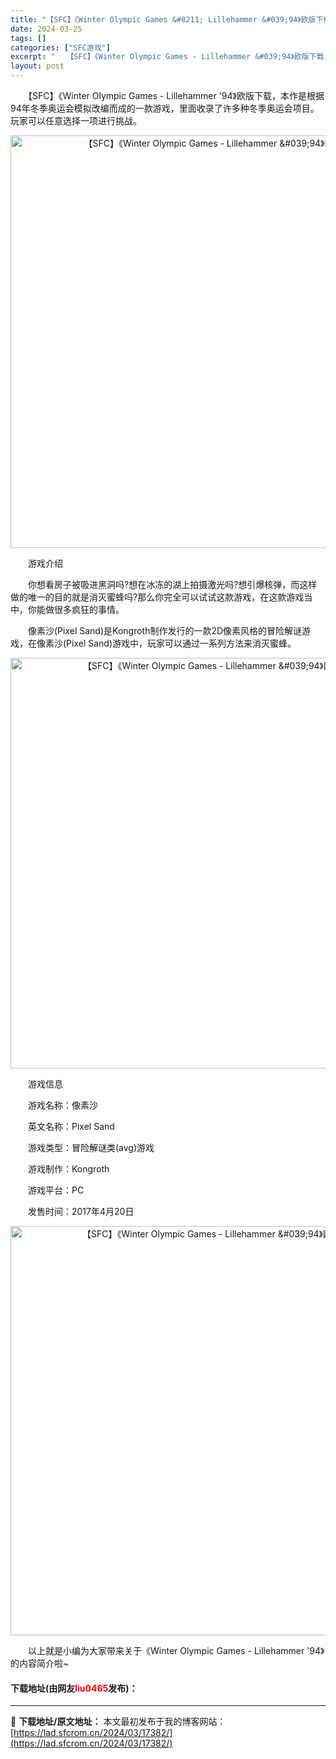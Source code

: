 ```yaml
---
title: "【SFC】《Winter Olympic Games &#8211; Lillehammer &#039;94》欧版下载"
date: 2024-03-25
tags: []
categories: ["SFC游戏"]
excerpt: "　　【SFC】《Winter Olympic Games - Lillehammer &#039;94》欧版下载，本作是根据94年冬季奥运会模拟改编而成的一款游戏，里面收录了许多种冬季奥运会项目。玩家可以任意选择一项进行挑战。 　　游戏介绍 　　你想看房子被吸进黑洞吗?想在冰冻的湖上拍摄激光吗?想引爆&hellip;"
layout: post
---
```


 <p>　　【SFC】《Winter Olympic Games - Lillehammer &#39;94》欧版下载，本作是根据94年冬季奥运会模拟改编而成的一款游戏，里面收录了许多种冬季奥运会项目。玩家可以任意选择一项进行挑战。</p> <p align="center"><img align="" border="0" src="https://lad.sfcrom.cn/wp-content/uploads/2024/03/20240325_6600d7250f1a3.png" width="660" alt="【SFC】《Winter Olympic Games - Lillehammer &amp;#039;94》欧版下载" /></p> <p>　　游戏介绍</p> <p>　　你想看房子被吸进黑洞吗?想在冰冻的湖上拍摄激光吗?想引爆核弹，而这样做的唯一的目的就是消灭蜜蜂吗?那么你完全可以试试这款游戏，在这款游戏当中，你能做很多疯狂的事情。</p> <p>　　像素沙(Pixel Sand)是Kongroth制作发行的一款2D像素风格的冒险解谜游戏，在像素沙(Pixel Sand)游戏中，玩家可以通过一系列方法来消灭蜜蜂。</p> <p align="center"><img align="" border="0" src="https://lad.sfcrom.cn/wp-content/uploads/2024/03/20240325_6600d725db31a.png" width="657" alt="【SFC】《Winter Olympic Games - Lillehammer &amp;#039;94》欧版下载" /></p> <p>　　游戏信息</p> <p>　　游戏名称：像素沙</p> <p>　　英文名称：Pixel Sand</p> <p>　　游戏类型：冒险解谜类(avg)游戏</p> <p>　　游戏制作：Kongroth</p> <p>　　游戏平台：PC</p> <p>　　发售时间：2017年4月20日</p> <p align="center"><img align="" border="0" src="https://lad.sfcrom.cn/wp-content/uploads/2024/03/20240325_6600d72738f34.png" width="655" alt="【SFC】《Winter Olympic Games - Lillehammer &amp;#039;94》欧版下载" /></p> <p>　　以上就是小编为大家带来关于《Winter Olympic Games - Lillehammer &#39;94》的内容简介啦~</p> <p><h4>下载地址(由网友<font color="red">liu0465</font>发布)：</h4></p> 

---
📖 **下载地址/原文地址：** 本文最初发布于我的博客网站：[https://lad.sfcrom.cn/2024/03/17382/](https://lad.sfcrom.cn/2024/03/17382/)
